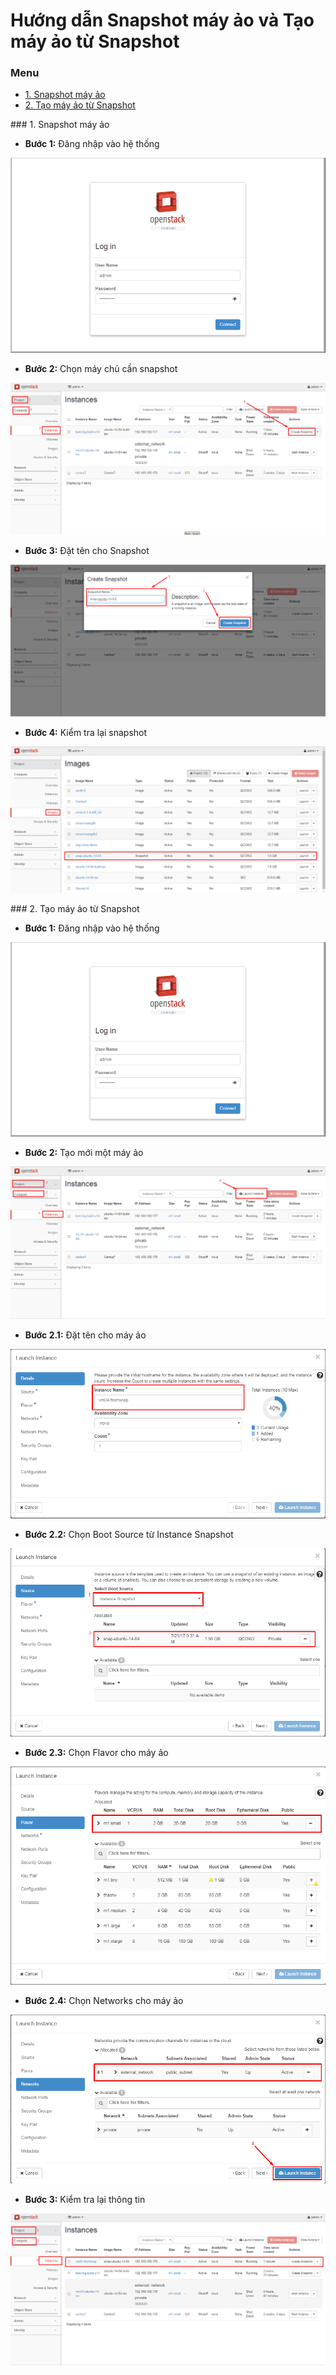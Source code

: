 # Hướng dẫn Snapshot máy ảo và Tạo máy ảo từ Snapshot

### Menu

- [1. Snapshot máy ảo](#1)
- [2. Tạo máy ảo từ Snapshot](#2)

<a name="1" />
### 1. Snapshot máy ảo

- **Bước 1:** Đăng nhập vào hệ thống

![login](/image/admin-login.png)

- **Bước 2:** Chọn máy chủ cần snapshot

![choose](/image/admin-snapshot-1.png)

- **Bước 3:** Đặt tên cho Snapshot

![name](/image/admin-snapshot-2.png)

- **Bước 4:** Kiểm tra lại snapshot

![test](/image/admin-snapshot-3.png)


<a name="1" />
### 2. Tạo máy ảo từ Snapshot

- **Bước 1:** Đăng nhập vào hệ thống

![login](/image/admin-login.png)

- **Bước 2:** Tạo mới một máy ảo

![new](/image/admin-vm-sn1.png)

- **Bước 2.1:** Đặt tên cho máy ảo

![name](/image/admin-vm-sn2.png)

- **Bước 2.2:** Chọn Boot Source từ Instance Snapshot

![choose](/image/admin-vm-sn3.png)

- **Bước 2.3:** Chọn Flavor cho máy ảo

![flavor](/image/admin-vm-sn4.png)

- **Bước 2.4:** Chọn Networks cho máy ảo

![network](/image/admin-vm-sn5.png)

- **Bước 3:** Kiểm tra lại thông tin

![test](/image/admin-vm-sn6.png)